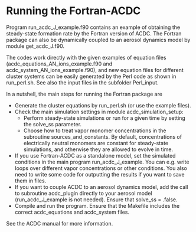 # Running the Fortran-ACDC

Program run_acdc_J_example.f90 contains an example of obtaining the steady-state formation rate by the Fortran version of ACDC. The Fortran package can also be dynamically coupled to an aerosol dynamics model by module get_acdc_J.f90.

The codes work directly with the given examples of equation files (acdc_equations_AN_ions_example.f90 and acdc_system_AN_ions_example.f90), and new equation files for different cluster systems can be easily generated by the Perl code as shown in run_perl.sh. See also the input files in the subfolder Perl_input.

In a nutshell, the main steps for running the Fortran package are
* Generate the cluster equations by run_perl.sh (or use the example files).
* Check the main simulation settings in module acdc_simulation_setup:
    * Perform steady-state simulations or run for a given time by setting the solve_ss parameter.
    * Choose how to treat vapor monomer concentrations in the subroutine sources_and_constants. By default, concentrations of electrically neutral monomers are constant for steady-state simulations, and otherwise they are allowed to evolve in time.
* If you use Fortran-ACDC as a standalone model, set the simulated conditions in the main program run_acdc_J_example. You can e.g. write loops over different vapor concentrations or other conditions. You also need to write some code for outputting the results if you want to save them in files.
* If you want to couple ACDC to an aerosol dynamics model, add the call to subroutine acdc_plugin directly to your aerosol model (run_acdc_J_example is not needed). Ensure that solve_ss = .false.
* Compile and run the program. Ensure that the Makefile includes the correct acdc_equations and acdc_system files.

See the ACDC manual for more information.